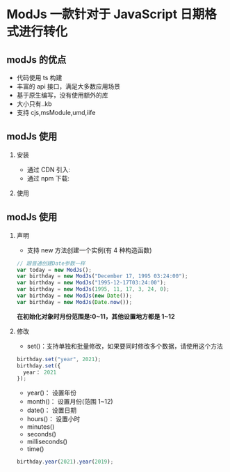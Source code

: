 # ModJs 一款针对于 JavaScript 日期格式进行转化

## modJs 的优点

- 代码使用 ts 构建
- 丰富的 api 接口，满足大多数应用场景
- 基于原生编写，没有使用额外的库
- 大小只有..kb
- 支持 cjs,msModule,umd,iife

## modJs 使用

1. 安装

   - 通过 CDN 引入:
   - 通过 npm 下载:

2. 使用

## modJs 使用

1. 声明

   - 支持 new 方法创建一个实例(有 4 种构造函数)

   ```javascript
   // 跟普通创建Date参数一样
   var today = new ModJs();
   var birthday = new ModJs("December 17, 1995 03:24:00");
   var birthday = new ModJs("1995-12-17T03:24:00");
   var birthday = new ModJs(1995, 11, 17, 3, 24, 0);
   var birthday = new ModJs(new Date());
   var birthday = new ModJs(Date.now());
   ```

   **在初始化对象时月份范围是:0~11，其他设置地方都是 1~12**

2. 修改

   - set()：支持单独和批量修改，如果要同时修改多个数据，请使用这个方法

   ```javascript
   birthday.set("year", 2021);
   birthday.set({
     year： 2021
   });
   ```

   - year()： 设置年份
   - month()： 设置月份(范围 1~12)
   - date()： 设置日期
   - hours()： 设置小时
   - minutes()
   - seconds()
   - milliseconds()
   - time()

   ```javascript
   birthday.year(2021).year(2019);
   ```
